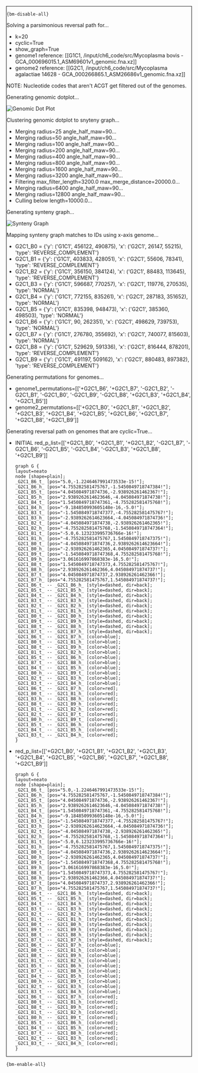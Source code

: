 <div style="border:1px solid black;">

`{bm-disable-all}`

Solving a parsimonious reversal path for...

 * k=20
 * cyclic=True
 * show_graph=True
 * genome1 reference: [[G1C1, /input/ch6_code/src/Mycoplasma bovis - GCA_000696015.1_ASM69601v1_genomic.fna.xz]]
 * genome2 reference: [[G2C1, /input/ch6_code/src/Mycoplasma agalactiae 14628 - GCA_000266865.1_ASM26686v1_genomic.fna.xz]]

NOTE: Nucleotide codes that aren't ACGT get filtered out of the genomes.

Generating genomic dotplot...

![Genomic Dot Plot](dotplot_aa18ecc0bccea2e4d491f745259e60c6.png)

Clustering genomic dotplot to snyteny graph...
 * Merging radius=25 angle_half_maw=90...
 * Merging radius=50 angle_half_maw=90...
 * Merging radius=100 angle_half_maw=90...
 * Merging radius=200 angle_half_maw=90...
 * Merging radius=400 angle_half_maw=90...
 * Merging radius=800 angle_half_maw=90...
 * Merging radius=1600 angle_half_maw=90...
 * Merging radius=3200 angle_half_maw=90...
 * Filtering max_filter_length=3200.0 max_merge_distance=20000.0...
 * Merging radius=6400 angle_half_maw=90...
 * Merging radius=12800 angle_half_maw=90...
 * Culling below length=10000.0...

Generating synteny graph...

![Synteny Graph](syntenygraph_aa18ecc0bccea2e4d491f745259e60c6.png)

Mapping synteny graph matches to IDs using x-axis genome...
 * G2C1_B0 = {'y': ('G1C1', 456122, 490875), 'x': ('G2C1', 26147, 55215), 'type': 'REVERSE_COMPLEMENT'}
 * G2C1_B1 = {'y': ('G1C1', 403833, 428051), 'x': ('G2C1', 55606, 78341), 'type': 'REVERSE_COMPLEMENT'}
 * G2C1_B2 = {'y': ('G1C1', 356150, 384124), 'x': ('G2C1', 88483, 113645), 'type': 'REVERSE_COMPLEMENT'}
 * G2C1_B3 = {'y': ('G1C1', 596687, 770257), 'x': ('G2C1', 119776, 270535), 'type': 'NORMAL'}
 * G2C1_B4 = {'y': ('G1C1', 772155, 835261), 'x': ('G2C1', 287183, 351652), 'type': 'NORMAL'}
 * G2C1_B5 = {'y': ('G1C1', 835398, 948473), 'x': ('G2C1', 385360, 498503), 'type': 'NORMAL'}
 * G2C1_B6 = {'y': ('G1C1', 90, 262351), 'x': ('G2C1', 498629, 739753), 'type': 'NORMAL'}
 * G2C1_B7 = {'y': ('G1C1', 276780, 355692), 'x': ('G2C1', 740077, 815603), 'type': 'NORMAL'}
 * G2C1_B8 = {'y': ('G1C1', 529629, 591336), 'x': ('G2C1', 816444, 878201), 'type': 'REVERSE_COMPLEMENT'}
 * G2C1_B9 = {'y': ('G1C1', 491197, 509162), 'x': ('G2C1', 880483, 897382), 'type': 'REVERSE_COMPLEMENT'}

Generating permutations for genomes...
 * genome1_permutations=[['+G2C1_B6', '+G2C1_B7', '-G2C1_B2', '-G2C1_B1', '-G2C1_B0', '-G2C1_B9', '-G2C1_B8', '+G2C1_B3', '+G2C1_B4', '+G2C1_B5']]
 * genome2_permutations=[['+G2C1_B0', '+G2C1_B1', '+G2C1_B2', '+G2C1_B3', '+G2C1_B4', '+G2C1_B5', '+G2C1_B6', '+G2C1_B7', '+G2C1_B8', '+G2C1_B9']]

Generating reversal path on genomes that are cyclic=True...
 * INITIAL red_p_list=[['+G2C1_B0', '+G2C1_B1', '+G2C1_B2', '-G2C1_B7', '-G2C1_B6', '-G2C1_B5', '-G2C1_B4', '-G2C1_B3', '+G2C1_B8', '+G2C1_B9']]

   ```{dot}
   graph G {
   layout=neato
   node [shape=plain];
   _G2C1_B6_t_ [pos="5.0,-1.2246467991473533e-15!"];
   _G2C1_B6_h_ [pos="4.755282581475767,-1.5450849718747384!"];
   _G2C1_B5_t_ [pos="4.045084971874736,-2.938926261462367!"];
   _G2C1_B5_h_ [pos="2.9389262614623646,-4.045084971874738!"];
   _G2C1_B4_t_ [pos="1.5450849718747361,-4.755282581475768!"];
   _G2C1_B4_h_ [pos="-9.184850993605148e-16,-5.0!"];
   _G2C1_B3_t_ [pos="-1.5450849718747377,-4.755282581475767!"];
   _G2C1_B3_h_ [pos="-2.9389262614623664,-4.045084971874736!"];
   _G2C1_B2_t_ [pos="-4.045084971874738,-2.938926261462365!"];
   _G2C1_B2_h_ [pos="-4.755282581475768,-1.5450849718747364!"];
   _G2C1_B1_t_ [pos="-5.0,6.123233995736766e-16!"];
   _G2C1_B1_h_ [pos="-4.755282581475767,1.5450849718747375!"];
   _G2C1_B0_t_ [pos="-4.045084971874736,2.9389262614623664!"];
   _G2C1_B0_h_ [pos="-2.938926261462365,4.045084971874737!"];
   _G2C1_B9_t_ [pos="-1.5450849718747368,4.755282581475768!"];
   _G2C1_B9_h_ [pos="3.061616997868383e-16,5.0!"];
   _G2C1_B8_t_ [pos="1.5450849718747373,4.755282581475767!"];
   _G2C1_B8_h_ [pos="2.938926261462366,4.045084971874737!"];
   _G2C1_B7_t_ [pos="4.045084971874737,2.938926261462366!"];
   _G2C1_B7_h_ [pos="4.755282581475767,1.545084971874737!"];
   _G2C1_B6_t_ -- _G2C1_B6_h_ [style=dashed, dir=back];
   _G2C1_B5_t_ -- _G2C1_B5_h_ [style=dashed, dir=back];
   _G2C1_B4_t_ -- _G2C1_B4_h_ [style=dashed, dir=back];
   _G2C1_B3_t_ -- _G2C1_B3_h_ [style=dashed, dir=back];
   _G2C1_B2_t_ -- _G2C1_B2_h_ [style=dashed, dir=back];
   _G2C1_B1_t_ -- _G2C1_B1_h_ [style=dashed, dir=back];
   _G2C1_B0_t_ -- _G2C1_B0_h_ [style=dashed, dir=back];
   _G2C1_B9_t_ -- _G2C1_B9_h_ [style=dashed, dir=back];
   _G2C1_B8_t_ -- _G2C1_B8_h_ [style=dashed, dir=back];
   _G2C1_B7_t_ -- _G2C1_B7_h_ [style=dashed, dir=back];
   _G2C1_B6_t_ -- _G2C1_B7_h_ [color=blue];
   _G2C1_B0_t_ -- _G2C1_B1_h_ [color=blue];
   _G2C1_B8_t_ -- _G2C1_B9_h_ [color=blue];
   _G2C1_B1_t_ -- _G2C1_B2_h_ [color=blue];
   _G2C1_B5_t_ -- _G2C1_B6_h_ [color=blue];
   _G2C1_B7_t_ -- _G2C1_B8_h_ [color=blue];
   _G2C1_B4_t_ -- _G2C1_B5_h_ [color=blue];
   _G2C1_B0_h_ -- _G2C1_B9_t_ [color=blue];
   _G2C1_B2_t_ -- _G2C1_B3_h_ [color=blue];
   _G2C1_B3_t_ -- _G2C1_B4_h_ [color=blue];
   _G2C1_B6_t_ -- _G2C1_B7_h_ [color=red];
   _G2C1_B0_t_ -- _G2C1_B1_h_ [color=red];
   _G2C1_B3_h_ -- _G2C1_B8_h_ [color=red];
   _G2C1_B8_t_ -- _G2C1_B9_h_ [color=red];
   _G2C1_B1_t_ -- _G2C1_B2_h_ [color=red];
   _G2C1_B2_t_ -- _G2C1_B7_t_ [color=red];
   _G2C1_B0_h_ -- _G2C1_B9_t_ [color=red];
   _G2C1_B5_t_ -- _G2C1_B6_h_ [color=red];
   _G2C1_B4_t_ -- _G2C1_B5_h_ [color=red];
   _G2C1_B3_t_ -- _G2C1_B4_h_ [color=red];
   }
   ```
 * red_p_list=[['+G2C1_B0', '+G2C1_B1', '+G2C1_B2', '+G2C1_B3', '+G2C1_B4', '+G2C1_B5', '+G2C1_B6', '+G2C1_B7', '+G2C1_B8', '+G2C1_B9']]

   ```{dot}
   graph G {
   layout=neato
   node [shape=plain];
   _G2C1_B6_t_ [pos="5.0,-1.2246467991473533e-15!"];
   _G2C1_B6_h_ [pos="4.755282581475767,-1.5450849718747384!"];
   _G2C1_B5_t_ [pos="4.045084971874736,-2.938926261462367!"];
   _G2C1_B5_h_ [pos="2.9389262614623646,-4.045084971874738!"];
   _G2C1_B4_t_ [pos="1.5450849718747361,-4.755282581475768!"];
   _G2C1_B4_h_ [pos="-9.184850993605148e-16,-5.0!"];
   _G2C1_B3_t_ [pos="-1.5450849718747377,-4.755282581475767!"];
   _G2C1_B3_h_ [pos="-2.9389262614623664,-4.045084971874736!"];
   _G2C1_B2_t_ [pos="-4.045084971874738,-2.938926261462365!"];
   _G2C1_B2_h_ [pos="-4.755282581475768,-1.5450849718747364!"];
   _G2C1_B1_t_ [pos="-5.0,6.123233995736766e-16!"];
   _G2C1_B1_h_ [pos="-4.755282581475767,1.5450849718747375!"];
   _G2C1_B0_t_ [pos="-4.045084971874736,2.9389262614623664!"];
   _G2C1_B0_h_ [pos="-2.938926261462365,4.045084971874737!"];
   _G2C1_B9_t_ [pos="-1.5450849718747368,4.755282581475768!"];
   _G2C1_B9_h_ [pos="3.061616997868383e-16,5.0!"];
   _G2C1_B8_t_ [pos="1.5450849718747373,4.755282581475767!"];
   _G2C1_B8_h_ [pos="2.938926261462366,4.045084971874737!"];
   _G2C1_B7_t_ [pos="4.045084971874737,2.938926261462366!"];
   _G2C1_B7_h_ [pos="4.755282581475767,1.545084971874737!"];
   _G2C1_B6_t_ -- _G2C1_B6_h_ [style=dashed, dir=back];
   _G2C1_B5_t_ -- _G2C1_B5_h_ [style=dashed, dir=back];
   _G2C1_B4_t_ -- _G2C1_B4_h_ [style=dashed, dir=back];
   _G2C1_B3_t_ -- _G2C1_B3_h_ [style=dashed, dir=back];
   _G2C1_B2_t_ -- _G2C1_B2_h_ [style=dashed, dir=back];
   _G2C1_B1_t_ -- _G2C1_B1_h_ [style=dashed, dir=back];
   _G2C1_B0_t_ -- _G2C1_B0_h_ [style=dashed, dir=back];
   _G2C1_B9_t_ -- _G2C1_B9_h_ [style=dashed, dir=back];
   _G2C1_B8_t_ -- _G2C1_B8_h_ [style=dashed, dir=back];
   _G2C1_B7_t_ -- _G2C1_B7_h_ [style=dashed, dir=back];
   _G2C1_B6_t_ -- _G2C1_B7_h_ [color=blue];
   _G2C1_B0_t_ -- _G2C1_B1_h_ [color=blue];
   _G2C1_B8_t_ -- _G2C1_B9_h_ [color=blue];
   _G2C1_B1_t_ -- _G2C1_B2_h_ [color=blue];
   _G2C1_B5_t_ -- _G2C1_B6_h_ [color=blue];
   _G2C1_B7_t_ -- _G2C1_B8_h_ [color=blue];
   _G2C1_B4_t_ -- _G2C1_B5_h_ [color=blue];
   _G2C1_B0_h_ -- _G2C1_B9_t_ [color=blue];
   _G2C1_B2_t_ -- _G2C1_B3_h_ [color=blue];
   _G2C1_B3_t_ -- _G2C1_B4_h_ [color=blue];
   _G2C1_B6_t_ -- _G2C1_B7_h_ [color=red];
   _G2C1_B0_t_ -- _G2C1_B1_h_ [color=red];
   _G2C1_B8_t_ -- _G2C1_B9_h_ [color=red];
   _G2C1_B1_t_ -- _G2C1_B2_h_ [color=red];
   _G2C1_B0_h_ -- _G2C1_B9_t_ [color=red];
   _G2C1_B5_t_ -- _G2C1_B6_h_ [color=red];
   _G2C1_B4_t_ -- _G2C1_B5_h_ [color=red];
   _G2C1_B7_t_ -- _G2C1_B8_h_ [color=red];
   _G2C1_B2_t_ -- _G2C1_B3_h_ [color=red];
   _G2C1_B3_t_ -- _G2C1_B4_h_ [color=red];
   }
   ```
</div>

`{bm-enable-all}`


